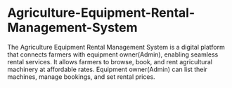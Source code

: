 # Agriculture-Equipment-Rental-Management-System
The Agriculture Equipment Rental Management System is a digital platform that connects farmers with equipment owner(Admin), enabling seamless rental services. It allows farmers to browse, book, and rent agricultural machinery at affordable rates. Equipment owner(Admin) can list their machines, manage bookings, and set rental prices.
